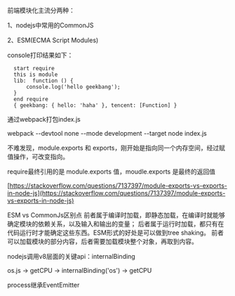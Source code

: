 前端模块化主流分两种：

1、nodejs中常用的CommonJS

2、ESM(ECMA Script Modules)

console打印结果如下：

```
  start require
  this is module
  lib:  function () {
      console.log('hello geekbang');
  }
  end require
  { geekbang: { hello: 'haha' }, tencent: [Function] }
```

通过webpack打包index.js

webpack --devtool none --mode development --target node index.js

不难发现，module.exports 和 exports，刚开始是指向同一个内存空间，经过赋值操作，可改变指向。

require最终引用的是 module.exports 值，moudle.exports 是最终的返回值

[https://stackoverflow.com/questions/7137397/module-exports-vs-exports-in-node-js](https://stackoverflow.com/questions/7137397/module-exports-vs-exports-in-node-js)


ESM vs CommonJs区别点
前者属于编译时加载，即静态加载，在编译时就能够确定模块的依赖关系，以及输入和输出的变量；
后者属于运行时加载，都只有在代码运行时才能确定这些东西。ESM形式的好处是可以做到tree shaking。
前者可以加载模块的部分内容，后者需要加载模块整个对象，再取到内容。


nodejs调用v8层面的关键api：internalBinding

os.js -> getCPU -> internalBinding('os') -> getCPU 

process继承EventEmitter


